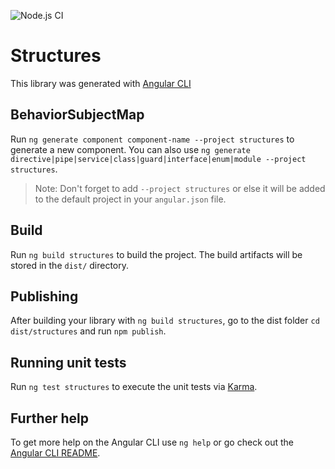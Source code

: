 ![Node.js CI](https://github.com/novitskiy-aleksei/structures/workflows/Node.js%20CI/badge.svg?branch=master)


# Structures

This library was generated with [Angular CLI](https://github.com/angular/angular-cli)

## BehaviorSubjectMap

Run `ng generate component component-name --project structures` to generate a new component. You can also use `ng generate directive|pipe|service|class|guard|interface|enum|module --project structures`.
> Note: Don't forget to add `--project structures` or else it will be added to the default project in your `angular.json` file. 

## Build

Run `ng build structures` to build the project. The build artifacts will be stored in the `dist/` directory.

## Publishing

After building your library with `ng build structures`, go to the dist folder `cd dist/structures` and run `npm publish`.

## Running unit tests

Run `ng test structures` to execute the unit tests via [Karma](https://karma-runner.github.io).

## Further help

To get more help on the Angular CLI use `ng help` or go check out the [Angular CLI README](https://github.com/angular/angular-cli/blob/master/README.md).
